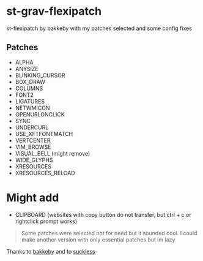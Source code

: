 # st-grav-flexipatch
st-flexipatch by bakkeby with my patches selected and some config fixes

## Patches
- ALPHA
- ANYSIZE
- BLINKING_CURSOR
- BOX_DRAW
- COLUMNS
- FONT2
- LIGATURES
- NETWMICON
- OPENURLONCLICK
- SYNC
- UNDERCURL
- USE_XFTFONTMATCH
- VERTCENTER
- VIM_BROWSE
- VISUAL_BELL (might remove)
- WIDE_GLYPHS
- XRESOURCES
- XRESOURCES_RELOAD

# Might add
- CLIPBOARD (websites with copy button do not transfer, but ctrl + c or rightclick prompt works)

> Some patches were selected not for need but it sounded cool. I could make another version with only essential patches but im lazy

Thanks to [bakkeby](https://github.com/bakkeby/st-flexipatch) and to [suckless](https://st.suckless.org/)
